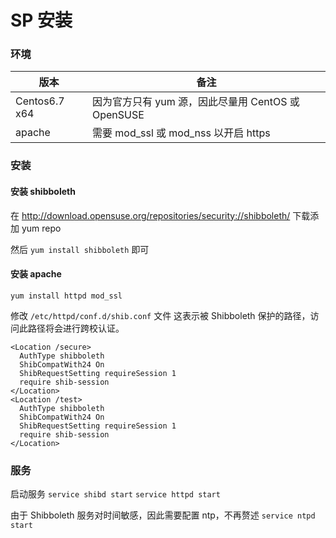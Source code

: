 # SP 安装

### 环境
| 版本 | 备注
|------|----
| Centos6.7 x64  | 因为官方只有 yum 源，因此尽量用 CentOS 或 OpenSUSE
| apache  | 需要 mod_ssl 或 mod_nss 以开启 https


### 安装
#### 安装 shibboleth
在 http://download.opensuse.org/repositories/security://shibboleth/ 下载添加 yum repo

然后 ```yum install shibboleth``` 即可

#### 安装 apache
```yum install httpd mod_ssl```

修改 ```/etc/httpd/conf.d/shib.conf``` 文件
这表示被 Shibboleth 保护的路径，访问此路径将会进行跨校认证。
```
<Location /secure>
  AuthType shibboleth
  ShibCompatWith24 On
  ShibRequestSetting requireSession 1
  require shib-session
</Location>
<Location /test>
  AuthType shibboleth
  ShibCompatWith24 On
  ShibRequestSetting requireSession 1
  require shib-session
</Location>
```

### 服务
启动服务
```service shibd start```
```service httpd start```

由于 Shibboleth 服务对时间敏感，因此需要配置 ntp，不再赘述
```service ntpd start```

